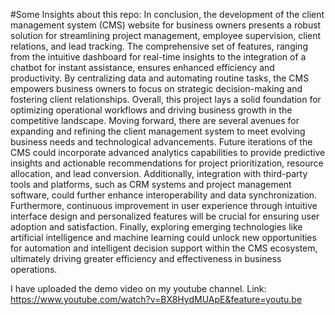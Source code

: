 #Some Insights about this repo:
In conclusion, the development of the client management system (CMS) website for business owners presents a robust solution for streamlining project management, employee supervision, client relations, and lead tracking. The comprehensive set of features, ranging from the intuitive dashboard for real-time insights to the integration of a chatbot for instant assistance, ensures enhanced efficiency and productivity. By centralizing data and automating routine tasks, the CMS empowers business owners to focus on strategic decision-making and fostering client relationships. Overall, this project lays a solid foundation for optimizing operational workflows and driving business growth in the competitive landscape.
Moving forward, there are several avenues for expanding and refining the client management system to meet evolving business needs and technological advancements. Future iterations of the CMS could incorporate advanced analytics capabilities to provide predictive insights and actionable recommendations for project prioritization, resource allocation, and lead conversion. Additionally, integration with third-party tools and platforms, such as CRM systems and project management software, could further enhance interoperability and data synchronization. Furthermore, continuous improvement in user experience through intuitive interface design and personalized features will be crucial for ensuring user adoption and satisfaction. Finally, exploring emerging technologies like artificial intelligence and machine learning could unlock new opportunities for automation and intelligent decision support within the CMS ecosystem, ultimately driving greater efficiency and effectiveness in business operations.

I have uploaded the demo video on my youtube channel.
Link: https://www.youtube.com/watch?v=BX8HydMUApE&feature=youtu.be
